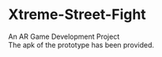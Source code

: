 # Xtreme-Street-Fight
An AR Game Development Project<br>
The apk of the prototype has been provided.
